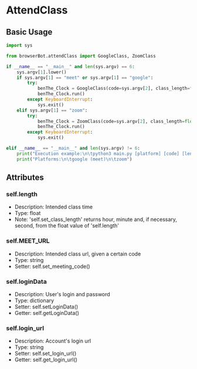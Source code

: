 # AttendClass
## Basic Usage
```python
import sys

from browserBot.attendClass import GoogleClass, ZoomClass

if __name__ == "__main__" and len(sys.argv) == 6:
    sys.argv[1].lower()
    if sys.argv[1] == "meet" or sys.argv[1] == "google":
        try:
            benThe_Clock = GoogleClass(code=sys.argv[2], class_length=float(sys.argv[3]), hour=int(sys.argv[4]), minute=int(sys.argv[5]))
            benThe_Clock.run()
        except KeyboardInterrupt:
            sys.exit()
    elif sys.argv[1] == "zoom":
        try:
            benThe_Clock = ZoomClass(code=sys.argv[2], class_length=float(sys.argv[3]), hour=int(sys.argv[4]), minute=int(sys.argv[5]))
            benThe_Clock.run()
        except KeyboardInterrupt:
            sys.exit()

elif __name__ == "__main__" and len(sys.argv) != 6:
    print("Execution example:\n\tpython3 main.py [platform] [code] [length] [target hour] [target minute]")
    print("Platforms:\n\tgoogle (meet)\n\tzoom")

```

## Attributes
### self.length
- Description: Intended class time
- Type: float
- Note: 'self.set_class_length' returns hour, minute and, if necessary, second, from the float value of 'self.length'

### self.MEET_URL
- Description: Intended class url, given a certain code
- Type: string
- Setter: self.set_meeting_code()

### self.loginData
- Description: User's login and password
- Type: dictionary
- Setter: self.setLoginData()
- Getter: self.getLoginData()

### self.login_url
- Description: Account's login url
- Type: string
- Setter: self.set_login_url()
- Getter: self.get_login_url()
